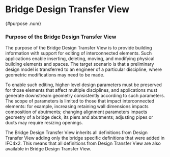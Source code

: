 Bridge Design Transfer View
===========================

{#purpose .num}
### Purpose of the Bridge Design Transfer View
The purpose of the Bridge Design Transfer View is to provide building information with support for editing of interconnected elements. Such applications enable inserting, deleting, moving, and modifying physical building elements and spaces. The target scenario is that a preliminary design model is transferred to an engineer of a particular discipline, where geometric modifications may need to be made.

To enable such editing, higher-level design parameters must be preserved for those elements that affect multiple disciplines, and applications must generate downstream geometry consistently according to such parameters. The scope of parameters is limited to those that impact interconnected elements: for example, increasing retaining wall dimensions impacts composition of abutments; changing alignment parameters impacts geometry of a bridge deck, its piers and abutments; adjusting pipes or ducts may require resizing openings.

The Bridge Design Transfer View inherits all definitions from Design Transfer View adding only the bridge specific definitions that were added in IFC4x2. This means that all definitions from Design Transfer View are also available in Bridge Design Transfer View.
